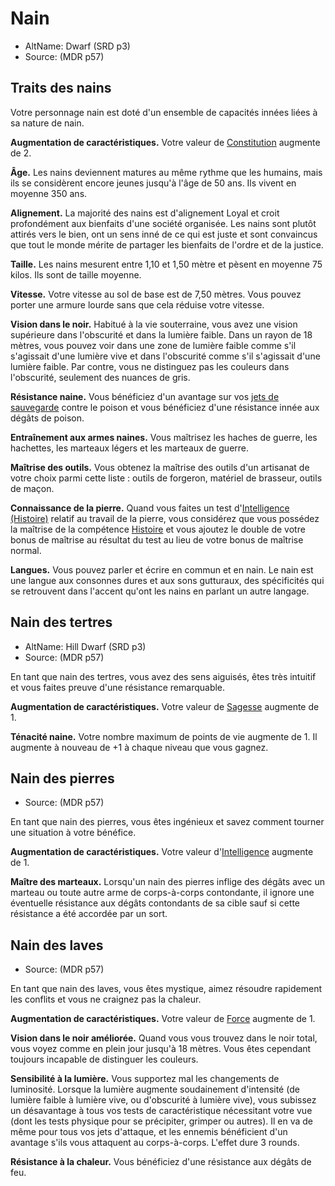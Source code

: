 
<Items>

# Nain

- AltName: Dwarf (SRD p3)
- Source: <Source>(MDR p57)</Source>

## Traits des nains

Votre personnage nain est doté d'un ensemble de capacités innées liées à sa nature de nain.

**Augmentation de caractéristiques.** Votre valeur de [Constitution] augmente de 2.

**Âge.** Les nains deviennent matures au même rythme que les humains, mais ils se considèrent encore jeunes jusqu'à l'âge de 50 ans. Ils vivent en moyenne 350 ans.

**Alignement.** La majorité des nains est d'alignement Loyal et croit profondément aux bienfaits d'une société organisée. Les nains sont plutôt attirés vers le bien, ont un sens inné de ce qui est juste et sont convaincus que tout le monde mérite de partager les bienfaits de l'ordre et de la justice.

**Taille.** Les nains mesurent entre 1,10 et 1,50 mètre et pèsent en moyenne 75 kilos. Ils sont de taille moyenne.

**Vitesse.** Votre vitesse au sol de base est de 7,50 mètres. Vous pouvez porter une armure lourde sans que cela réduise votre vitesse.

**Vision dans le noir.** Habitué à la vie souterraine, vous avez une vision supérieure dans l'obscurité et dans la lumière faible. Dans un rayon de 18 mètres, vous pouvez voir dans une zone de lumière faible comme s'il s'agissait d'une lumière vive et dans l'obscurité comme s'il s'agissait d'une lumière faible. Par contre, vous ne distinguez pas les couleurs dans l'obscurité, seulement des nuances de gris.

**Résistance naine.** Vous bénéficiez d'un avantage sur vos [jets de sauvegarde] contre le poison et vous bénéficiez d'une résistance innée aux dégâts de poison.

**Entraînement aux armes naines.** Vous maîtrisez les haches de guerre, les hachettes, les marteaux légers et les marteaux de guerre.

**Maîtrise des outils.** Vous obtenez la maîtrise des outils d'un artisanat de votre choix parmi cette liste : outils de forgeron, matériel de brasseur, outils de maçon.

**Connaissance de la pierre.** Quand vous faites un test d'[Intelligence (Histoire)] relatif au travail de la pierre, vous considérez que vous possédez la maîtrise de la compétence [Histoire] et vous ajoutez le double de votre bonus de maîtrise au résultat du test au lieu de votre bonus de maîtrise normal.

**Langues.** Vous pouvez parler et écrire en commun et en nain. Le nain est une langue aux consonnes dures et aux sons gutturaux, des spécificités qui se retrouvent dans l'accent qu'ont les nains en parlant un autre langage.

</Generic>

<Generic>

## Nain des tertres

- AltName: Hill Dwarf (SRD p3)
- Source: <Source>(MDR p57)</Source>

En tant que nain des tertres, vous avez des sens aiguisés, êtes très intuitif et vous faites preuve d'une résistance remarquable.

**Augmentation de caractéristiques.** Votre valeur de [Sagesse] augmente de 1.

**Ténacité naine.** Votre nombre maximum de points de vie augmente de 1. Il augmente à nouveau de +1 à chaque niveau que vous gagnez.

</Generic>

<Generic>

## Nain des pierres

- Source: <Source>(MDR p57)</Source>

En tant que nain des pierres, vous êtes ingénieux et savez comment tourner une situation à votre bénéfice.

**Augmentation de caractéristiques.** Votre valeur d'[Intelligence] augmente de 1.

**Maître des marteaux.** Lorsqu'un nain des pierres inflige des dégâts avec un marteau ou toute autre arme de corps-à-corps contondante, il ignore une éventuelle résistance aux dégâts contondants de sa cible sauf si cette résistance a été accordée par un sort.

</Generic>

<Generic>

## Nain des laves

- Source: <Source>(MDR p57)</Source>

En tant que nain des laves, vous êtes mystique, aimez résoudre rapidement les conflits et vous ne craignez pas la chaleur.

**Augmentation de caractéristiques.** Votre valeur de [Force] augmente de 1.

**Vision dans le noir améliorée.** Quand vous vous trouvez dans le noir total, vous voyez comme en plein jour jusqu'à 18 mètres. Vous êtes cependant toujours incapable de distinguer les couleurs.

**Sensibilité à la lumière.** Vous supportez mal les changements de luminosité. Lorsque la lumière augmente soudainement d'intensité (de lumière faible à lumière vive, ou d'obscurité à lumière vive), vous subissez un désavantage à tous vos tests de caractéristique nécessitant votre vue (dont les tests physique pour se précipiter, grimper ou autres). Il en va de même pour tous vos jets d'attaque, et les ennemis bénéficient d'un avantage s'ils vous attaquent au corps-à-corps. L'effet dure 3 rounds.

**Résistance à la chaleur.** Vous bénéficiez d'une résistance aux dégâts de feu.

[Force]: abilities_strength_hd.md
[Dextérité]: abilities_dexterity_hd.md
[Constitution]: abilities_constitution_hd.md
[Intelligence]: abilities_intelligence_hd.md
[Sagesse]: abilities_wisdom_hd.md
[Charisme]: abilities_charisma_hd.md
[jet de sauvegarde]: abilities_hd.md#jets-de-sauvegarde
[jets de sauvegarde]: abilities_hd.md#jets-de-sauvegarde

[Histoire]: abilities_intelligence_hd.md#histoire

[Intelligence (Histoire)]: abilities_intelligence_hd.md#histoire



